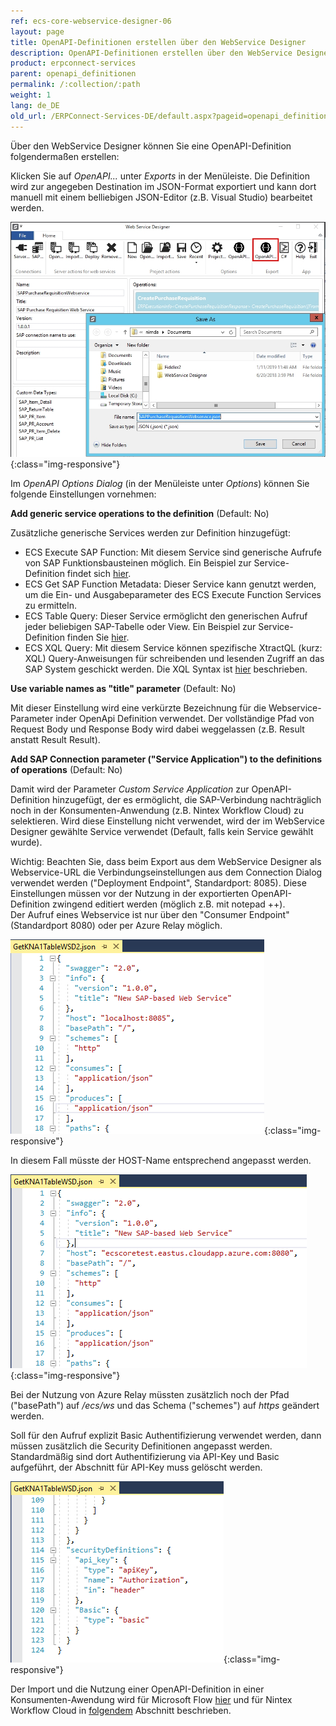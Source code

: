 ```yaml
---
ref: ecs-core-webservice-designer-06
layout: page
title: OpenAPI-Definitionen erstellen über den WebService Designer
description: OpenAPI-Definitionen erstellen über den WebService Designer
product: erpconnect-services
parent: openapi_definitionen
permalink: /:collection/:path
weight: 1
lang: de_DE
old_url: /ERPConnect-Services-DE/default.aspx?pageid=openapi_definitionen_erstellen_wsd
---
```


Über den WebService Designer können Sie eine OpenAPI-Definition folgendermaßen erstellen: 

Klicken Sie auf *OpenAPI...* unter *Exports* in der Menüleiste. Die Definition wird zur angegeben Destination im JSON-Format exportiert und kann dort manuell mit einem belliebigen JSON-Editor (z.B. Visual Studio) bearbeitet werden. 

![ecscore-nwc_1](/img/content/ecscore-wsd_21.jpg){:class="img-responsive"}

Im *OpenAPI Options Dialog* (in der Menüleiste unter *Options*) können Sie folgende Einstellungen vornehmen:


**Add generic service operations to the definition** (Default: No)

Zusätzliche generische Services werden zur Definition hinzugefügt:

- ECS Execute SAP Function: Mit diesem Service sind generische Aufrufe von SAP Funktionsbausteinen möglich. Ein Beispiel zur Service-Definition findet sich [hier](../../ecs-de/ecs-runtime/ecs-webservices/rest-ohne-tecs/ecs-funktionsbaustein-mit-rest).
- ECS Get SAP Function Metadata: Dieser Service kann genutzt werden, um die Ein- und Ausgabeparameter des ECS Execute Function Services zu ermitteln.
- ECS Table Query: Dieser Service ermöglicht den generischen Aufruf jeder beliebigen SAP-Tabelle oder View. Ein Beispiel zur Service-Definition finden Sie [hier](../../ecs-de/ecs-runtime/ecs-webservices/rest-ohne-tecs/ecs-tabelle-mit-rest). 
- ECS XQL Query: Mit diesem Service können spezifische XtractQL (kurz: XQL) Query-Anweisungen für schreibenden und lesenden Zugriff an das SAP System geschickt werden. Die XQL Syntax ist [hier](../../ecs-de/ecs-runtime/ecs-xtractql/ecs-xtractql-syntax) beschrieben. 

**Use variable names as "title" parameter** (Default: No)

Mit dieser Einstellung wird eine verkürzte Bezeichnung für die Webservice-Parameter inder OpenApi Definition verwendet. Der vollständige Pfad von Request Body und Response Body wird dabei weggelassen (z.B. Result anstatt Result Result).


**Add SAP Connection parameter ("Service Application") to the definitions of operations** (Default: No)

Damit wird der Parameter *Custom Service Application*  zur OpenAPI-Definition hinzugefügt, der es ermöglicht, die SAP-Verbindung nachträglich noch in der Konsumenten-Anwendung (z.B. Nintex Workflow Cloud) zu selektieren. Wird diese Einstellung nicht verwendet, wird der im WebService Designer gewählte Service verwendet (Default, falls kein Service gewählt wurde).  

Wichtig: Beachten Sie, dass beim Export aus dem WebService Designer als Webservice-URL die Verbindungseinstellungen aus dem Connection Dialog verwendet werden ("Deployment Endpoint", Standardport: 8085). Diese Einstellungen müssen vor der Nutzung in der exportierten OpenAPI-Definition zwingend editiert werden (möglich z.B. mit notepad ++). <br>
Der Aufruf eines Webservice ist nur über den "Consumer Endpoint" (Standardport 8080) oder per Azure Relay möglich.

![ecscore-nwc_1](/img/content/ecscore-wsd_22.png){:class="img-responsive"}
  
In diesem Fall müsste der HOST-Name entsprechend angepasst werden. 

![ecscore-nwc_1](/img/content/ecscore-wsd_23.png){:class="img-responsive"}

Bei der Nutzung von Azure Relay müssten zusätzlich noch der Pfad ("basePath") auf */ecs/ws* und das Schema ("schemes") auf *https* geändert werden.  

Soll für den Aufruf explizit Basic Authentifizierung verwendet werden, dann müssen zusätzlich die Security Definitionen angepasst werden. Standardmäßig sind dort Authentifizierung via API-Key und Basic aufgeführt, der Abschnitt für API-Key muss gelöscht werden.  

![ecscore-nwc_1](/img/content/ecscore-wsd_24.png){:class="img-responsive"}


Der Import und die Nutzung einer OpenAPI-Definition in einer Konsumenten-Awendung wird für Microsoft Flow [hier](../../ecs-core/integration_mit_office_365/integration_mit_microsoft_flow) und für Nintex Workflow Cloud in [folgendem](../../ecs-core/integration_mit_nintex/nintex_workflow_cloud) Abschnitt beschrieben.  